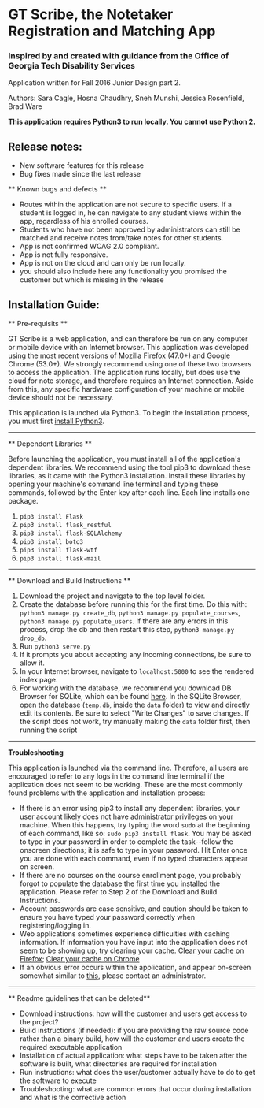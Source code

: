 # GT Scribe, the Notetaker Registration and Matching App
### Inspired by and created with guidance from the Office of Georgia Tech Disability Services

Application written for Fall 2016 Junior Design part 2.

Authors: Sara Cagle, Hosna Chaudhry, Sneh Munshi, Jessica Rosenfield, Brad Ware

**This application requires Python3 to run locally. You cannot use Python 2.**

## Release notes:

- New software features for this release
- Bug fixes made since the last release

** Known bugs and defects ** 

- Routes within the application are not secure to specific users. If a student is logged in, he can navigate to any student views within the app, regardless of his enrolled courses.
- Students who have not been approved by administrators can still be matched and receive notes from/take notes for other students.
- App is not confirmed WCAG 2.0 compliant.
- App is not fully responsive.
- App is not on the cloud and can only be run locally.
- you should also include here any functionality you promised the customer but which is missing in the release

## Installation Guide:

** Pre-requisits **

GT Scribe is a web application, and can therefore be run on any computer or mobile device with an Internet browser. This application was developed using the most recent versions of Mozilla Firefox (47.0+) and Google Chrome (53.0+). We strongly recommend using one of these two browsers to access the application. The application runs locally, but does use the cloud for note storage, and therefore requires an Internet connection. Aside from this, any specific hardware configuration of your machine or mobile device should not be necessary.

This application is launched via Python3. To begin the installation process, you must first [install Python3](https://www.python.org/downloads/). 

------
** Dependent Libraries **

Before launching the application, you must install all of the application's dependent libraries. We recommend using the tool pip3 to download these libraries, as it came with the Python3 installation. Install these libraries by opening your machine's command line terminal and typing these commands, followed by the Enter key after each line. Each line installs one package.

1. `pip3 install Flask`
2. `pip3 install flask_restful`
3. `pip3 install flask-SQLAlchemy`
4. `pip3 install boto3`
5. `pip3 install flask-wtf`
6. `pip3 install flask-mail`

------
** Download and Build Instructions **

1. Download the project and navigate to the top level folder.
2. Create the database before running this for the first time. Do this with: `python3 manage.py create_db`, `python3 manage.py populate_courses`, `python3 manage.py populate_users`. If there are any errors in this process, drop the db and then restart this step, `python3 manage.py drop_db`.
3. Run `python3 serve.py`
4. If it prompts you about accepting any incoming connections, be sure to allow it.
5. In your Internet browser, navigate to `localhost:5000` to see the rendered index page.
8. For working with the database, we recommend you download DB Browser for SQLite, which can be found [here](http://sqlitebrowser.org/). In the SQLite Browser, open the database (`temp.db`, inside the `data` folder) to view and directly edit its contents. Be sure to select "Write Changes" to save changes. If the script does not work, try manually making the `data` folder first, then running the script

-------
**Troubleshooting**

This application is launched via the command line. Therefore, all users are encouraged to refer to any logs in the command line terminal if the application does not seem to be working. These are the most commonly found problems with the application and installation process:

- If there is an error using pip3 to install any dependent libraries, your user account likely does not have administrator privileges on your machine. When this happens, try typing the word `sudo` at the beginning of each command, like so: `sudo pip3 install flask`. You may be asked to type in your password in order to complete the task--follow the onscreen directions; it is safe to type in your password. Hit Enter once you are done with each command, even if no typed characters appear on screen.
- If there are no courses on the course enrollment page, you probably forgot to populate the database the first time you installed the application. Please refer to Step 2 of the Download and Build Instructions.
- Account passwords are case sensitive, and caution should be taken to ensure you have typed your password correctly when registering/logging in.
- Web applications sometimes experience difficulties with caching information. If information you have input into the application does not seem to be showing up, try clearing your cache. [Clear your cache on Firefox](https://support.mozilla.org/en-US/kb/how-clear-firefox-cache); [Clear your cache on Chrome](https://support.google.com/accounts/answer/32050?hl=en)
- If an obvious error occurs within the application, and appear on-screen somewhat similar to [this](http://flask.pocoo.org/docs/0.11/_images/debugger.png), please contact an administrator.

----------
** Readme guidelines that can be deleted**

- Download instructions: how will the customer and users get access to the project?
- Build instructions (if needed): if you are providing the raw source code rather than a binary build, how will the customer and users create the required executable application
- Installation of actual application: what steps have to be taken after the software is built, what directories are required for installation
- Run instructions: what does the user/customer actually have to do to get the software to execute
- Troubleshooting: what are common errors that occur during installation and what is the corrective action

